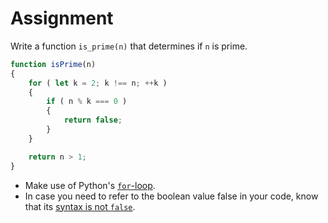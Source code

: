 # Assignment

Write a function `is_prime(n)` that determines if `n` is prime.

```javascript
function isPrime(n)
{
    for ( let k = 2; k !== n; ++k )
    {
        if ( n % k === 0 )
        {
            return false;
        }
    }

    return n > 1;
}
```

* Make use of Python's [`for`-loop](https://lmgtfy.app/?q=python+for+loop).
* In case you need to refer to the boolean value false in your code, know that its [syntax is not `false`](https://lmgtfy.app/?q=python+false).
